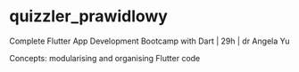 # quizzler_prawidlowy

Complete Flutter App Development Bootcamp with Dart | 29h | dr Angela Yu

Concepts: modularising and organising Flutter code
